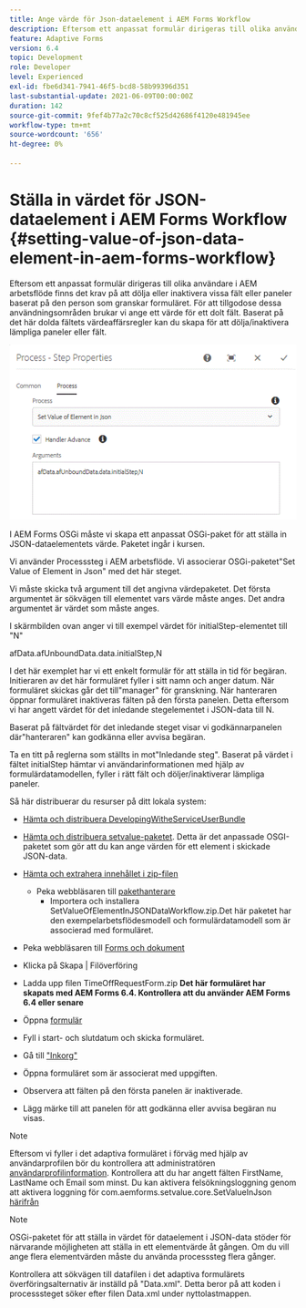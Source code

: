 ```yaml
---
title: Ange värde för Json-dataelement i AEM Forms Workflow
description: Eftersom ett anpassat formulär dirigeras till olika användare i AEM arbetsflöde finns det krav på att dölja eller inaktivera vissa fält eller paneler baserat på den person som granskar formuläret. För att tillgodose dessa användningsområden brukar vi ange ett värde för ett dolt fält. Baserat på det här dolda fältets värdeaffärsregler kan du skapa för att dölja/inaktivera lämpliga paneler eller fält.
feature: Adaptive Forms
version: 6.4
topic: Development
role: Developer
level: Experienced
exl-id: fbe6d341-7941-46f5-bcd8-58b99396d351
last-substantial-update: 2021-06-09T00:00:00Z
duration: 142
source-git-commit: 9fef4b77a2c70c8cf525d42686f4120e481945ee
workflow-type: tm+mt
source-wordcount: '656'
ht-degree: 0%

---
```


# Ställa in värdet för JSON-dataelement i AEM Forms Workflow {#setting-value-of-json-data-element-in-aem-forms-workflow}

Eftersom ett anpassat formulär dirigeras till olika användare i AEM arbetsflöde finns det krav på att dölja eller inaktivera vissa fält eller paneler baserat på den person som granskar formuläret. För att tillgodose dessa användningsområden brukar vi ange ett värde för ett dolt fält. Baserat på det här dolda fältets värdeaffärsregler kan du skapa för att dölja/inaktivera lämpliga paneler eller fält.

![Ställa in värdet för ett element i json-data](assets/capture-3.gif)

I AEM Forms OSGi måste vi skapa ett anpassat OSGi-paket för att ställa in JSON-dataelementets värde. Paketet ingår i kursen.

Vi använder Processsteg i AEM arbetsflöde. Vi associerar OSGi-paketet&quot;Set Value of Element in Json&quot; med det här steget.

Vi måste skicka två argument till det angivna värdepaketet. Det första argumentet är sökvägen till elementet vars värde måste anges. Det andra argumentet är värdet som måste anges.

I skärmbilden ovan anger vi till exempel värdet för initialStep-elementet till &quot;N&quot;

afData.afUnboundData.data.initialStep,N

I det här exemplet har vi ett enkelt formulär för att ställa in tid för begäran. Initieraren av det här formuläret fyller i sitt namn och anger datum. När formuläret skickas går det till&quot;manager&quot; för granskning. När hanteraren öppnar formuläret inaktiveras fälten på den första panelen. Detta eftersom vi har angett värdet för det inledande stegelementet i JSON-data till N.

Baserat på fältvärdet för det inledande steget visar vi godkännarpanelen där&quot;hanteraren&quot; kan godkänna eller avvisa begäran.

Ta en titt på reglerna som ställts in mot&quot;Inledande steg&quot;. Baserat på värdet i fältet initialStep hämtar vi användarinformationen med hjälp av formulärdatamodellen, fyller i rätt fält och döljer/inaktiverar lämpliga paneler.

Så här distribuerar du resurser på ditt lokala system:

* [Hämta och distribuera DevelopingWitheServiceUserBundle](/help/forms/assets/common-osgi-bundles/DevelopingWithServiceUser.jar)

* [Hämta och distribuera setvalue-paketet](/help/forms/assets/common-osgi-bundles/SetValueApp.core-1.0-SNAPSHOT.jar). Detta är det anpassade OSGI-paketet som gör att du kan ange värden för ett element i skickade JSON-data.

* [Hämta och extrahera innehållet i zip-filen](assets/set-value-jsondata.zip)
   * Peka webbläsaren till [pakethanterare](http://localhost:4502/crx/packmgr/index.jsp)
      * Importera och installera SetValueOfElementInJSONDataWorkflow.zip.Det här paketet har den exempelarbetsflödesmodell och formulärdatamodell som är associerad med formuläret.

* Peka webbläsaren till [Forms och dokument](http://localhost:4502/aem/forms.html/content/dam/formsanddocuments)
* Klicka på Skapa | Filöverföring
* Ladda upp filen TimeOffRequestForm.zip
  **Det här formuläret har skapats med AEM Forms 6.4. Kontrollera att du använder AEM Forms 6.4 eller senare**
* Öppna [formulär](http://localhost:4502/content/dam/formsanddocuments/timeoffrequest/jcr:content?wcmmode=disabled)
* Fyll i start- och slutdatum och skicka formuläret.
* Gå till [&quot;Inkorg&quot;](http://localhost:4502/aem/inbox)
* Öppna formuläret som är associerat med uppgiften.
* Observera att fälten på den första panelen är inaktiverade.
* Lägg märke till att panelen för att godkänna eller avvisa begäran nu visas.

>[!NOTE]
>
>Eftersom vi fyller i det adaptiva formuläret i förväg med hjälp av användarprofilen bör du kontrollera att administratören [användarprofilinformation](http://localhost:4502/security/users.html). Kontrollera att du har angett fälten FirstName, LastName och Email som minst.
>Du kan aktivera felsökningsloggning genom att aktivera loggning för com.aemforms.setvalue.core.SetValueInJson [härifrån](http://localhost:4502/system/console/slinglog)

>[!NOTE]
>
>OSGi-paketet för att ställa in värdet för dataelement i JSON-data stöder för närvarande möjligheten att ställa in ett elementvärde åt gången. Om du vill ange flera elementvärden måste du använda processsteg flera gånger.
>
>Kontrollera att sökvägen till datafilen i det adaptiva formulärets överföringsalternativ är inställd på &quot;Data.xml&quot;. Detta beror på att koden i processsteget söker efter filen Data.xml under nyttolastmappen.

